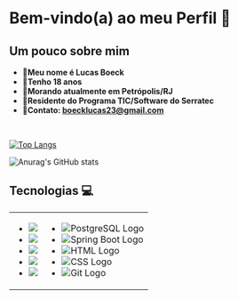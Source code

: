 <h1>Bem-vindo(a) ao meu Perfil 🙂 </h1>
<h2>Um pouco sobre mim</h2>


* **👤Meu nome é Lucas Boeck**
* **📆Tenho 18 anos**
* **🏡Morando atualmente em Petrópolis/RJ**
* **📖Residente do Programa TIC/Software do Serratec**
* **💼Contato: boecklucas23@gmail.com**

</br>

  
[![Top Langs](https://github-readme-stats.vercel.app/api/top-langs/?username=LucasBoeck23&layout=compact&theme=darcula)](https://github.com/anuraghazra/github-readme-stats)

![Anurag's GitHub stats](https://github-readme-stats.vercel.app/api?username=LucasBoeck23&show_icons=true&theme=darcula)

<h2>Tecnologias 💻</h2>
 <table>
  <tr>
    <td>
      <ul>
        <li><img src="https://img.shields.io/badge/java-%23ED8B00.svg?style=for-the-badge&logo=openjdk&logoColor=white"></li>
        <li><img src="https://img.shields.io/badge/javascript-%23323330.svg?style=for-the-badge&logo=javascript&logoColor=%23F7DF1E"></li>
        <li><img src="https://img.shields.io/badge/typescript-%23007ACC.svg?style=for-the-badge&logo=typescript&logoColor=white"></li>
        <li><img src="https://img.shields.io/badge/react-%2320232a.svg?style=for-the-badge&logo=react&logoColor=%2361DAFB"></li>
        <li><img src="https://img.shields.io/badge/react_native-%2320232a.svg?style=for-the-badge&logo=react&logoColor=%2361DAFB"></li>
      </ul>
    </td>
    <td>
      <ul>
        <li><img src="https://img.shields.io/badge/PostgreSQL-336791?style=for-the-badge&logo=postgresql&logoColor=white" alt="PostgreSQL Logo" class="logo"></li>
        <li><img src="https://img.shields.io/badge/Spring_Boot-6DB33F?style=for-the-badge&logo=spring-boot&logoColor=white" alt="Spring Boot Logo" class="logo"></li>
        <li><img src="https://img.shields.io/badge/HTML5-E34F26?style=for-the-badge&logo=html5&logoColor=white" alt="HTML Logo" class="logo"></li>
        <li><img src="https://img.shields.io/badge/CSS3-1572B6?style=for-the-badge&logo=css3&logoColor=white" alt="CSS Logo" class="logo"></li>
        <li><img src="https://img.shields.io/badge/Git-F05032?style=for-the-badge&logo=git&logoColor=white" alt="Git Logo" class="logo"></li>
      </ul>
    </td>
  </tr>
</table>


